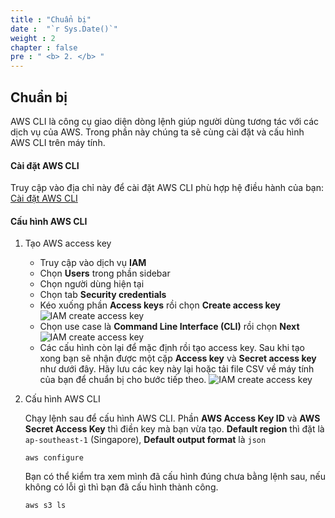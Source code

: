 ```yaml
---
title : "Chuẩn bị"
date :  "`r Sys.Date()`" 
weight : 2 
chapter : false
pre : " <b> 2. </b> "
---
```


## Chuẩn bị

AWS CLI là công cụ giao diện dòng lệnh giúp người dùng tương tác với các dịch vụ của AWS. Trong phần này chúng ta sẽ cùng cài đặt và cấu hình AWS CLI trên máy tính.

#### Cài đặt AWS CLI

Truy cập vào địa chỉ này để cài đặt AWS CLI phù hợp hệ điều hành của bạn: [Cài đặt AWS CLI](https://docs.aws.amazon.com/cli/latest/userguide/getting-started-install.html#getting-started-install-instructions)

#### Cấu hình AWS CLI
1. Tạo AWS access key
    - Truy cập vào dịch vụ **IAM**
    - Chọn **Users** trong phần sidebar
    - Chọn người dùng hiện tại
    - Chọn tab **Security credentials**
    - Kéo xuống phần **Access keys** rồi chọn **Create access key**
    ![IAM create access key](../../images/2-preparation/iam_create_access_key_1.png)
    - Chọn use case là **Command Line Interface (CLI)** rồi chọn **Next**
    ![IAM create access key](../../images/2-preparation/iam_create_access_key_2.png)
    - Các cấu hình còn lại để mặc định rồi tạo access key.
    Sau khi tạo xong bạn sẽ nhận được một cặp **Access key** và **Secret access key** như dưới đây.
    Hãy lưu các key này lại hoặc tải file CSV về máy tính của bạn để chuẩn bị cho bước tiếp theo.
    ![IAM create access key](../../images/2-preparation/iam_create_access_key_3.png)

2. Cấu hình AWS CLI

    Chạy lệnh sau để cấu hình AWS CLI. Phần **AWS Access Key ID** và **AWS Secret Access Key** thì điền key mà bạn vừa tạo. **Default region** thì đặt là `ap-southeast-1` (Singapore), **Default output format** là `json`
    ```shell
    aws configure
    ```
    Bạn có thể kiểm tra xem mình đã cấu hình đúng chưa bằng lệnh sau, nếu không có lỗi gì thì bạn đã cấu hình thành công.
    ```shell
    aws s3 ls
    ```